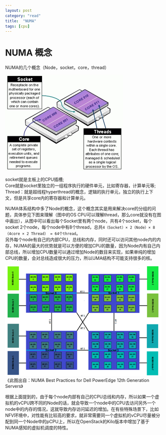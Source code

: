 ```yaml
---
layout: post
category: "read"
title:  "NUMA"
tags: [cpu]
---
```




# NUMA 概念

NUMA的几个概念（Node，socket，core，thread）

![cputhreads](/images/cpu/cpu-socket-threads.png)

socket就是主板上的CPU插槽;   
Core就是socket里独立的一组程序执行的硬件单元，比如寄存器，计算单元等;    
Thread：就是超线程hyperthread的概念，逻辑的执行单元，独立的执行上下文，但是共享core内的寄存器和计算单元。   

NUMA体系结构中多了Node的概念，这个概念其实是用来解决core的分组的问题，具体参见下图来理解（图中的OS CPU可以理解thread，那么core就没有在图中画出），从图中可以看出每个Socket里有两个node，共有4个socket，每个socket 2个node，每个node中有8个thread，总共`4（Socket）× 2（Node）× 8 （4core × 2 Thread） = 64个thread`。   
另外每个node有自己的内部CPU，总线和内存，同时还可以访问其他node内的内存，NUMA的最大的优势就是可以方便的增加CPU的数量，因为Node内有自己内部总线，所以增加CPU数量可以通过增加Node的数目来实现，如果单纯的增加CPU的数量，会对总线造成很大的压力，所以UMA结构不可能支持很多的核。

![numacpus](/images/cpu/numa-cpus.png)  
 《此图出自：NUMA Best Practices for Dell PowerEdge 12th Generation Servers》

根据上面提到的，由于每个node内部有自己的CPU总线和内存，所以如果一个虚拟机的vCPU跨不同的Node的话，就会导致一个node中的CPU去访问另外一个node中的内存的情况，这就导致内存访问延迟的增加。在有些特殊场景下，比如NFV环境中，对性能有比较高的要求，就非常需要同一个虚拟机的vCPU尽量被分配到同一个Node中的pCPU上，所以在OpenStack的Kilo版本中增加了基于NUMA感知的虚拟机调度的特性。

